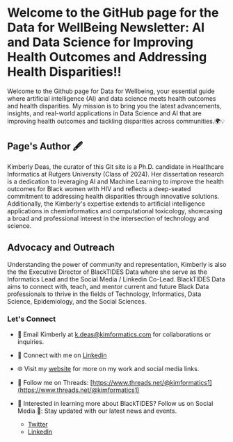 # Welcome to the GitHub page for the Data for WellBeing Newsletter: AI and Data Science for Improving Health Outcomes and Addressing Health Disparities!!

Welcome to the Github page for Data for Wellbeing, your essential guide where artificial intelligence (AI) and data science meets health outcomes and health disparities. My mission is to bring you the latest advancements, insights, and real-world applications in Data Science and AI that are improving health outcomes and tackling disparities across communities.🌍💡

## Page's Author 🖋️
Kimberly Deas, the curator of this Git site is a Ph.D. candidate in Healthcare Informatics at Rutgers University (Class of 2024). Her dissertation research is a dedication to leveraging AI and Machine Learning to improve the health outcomes for Black women with HIV and reflects a deep-seated commitment to addressing health disparities through innovative solutions. Additionally, the Kimberly's expertise extends to artificial intelligence applications in cheminformatics and computational toxicology, showcasing a broad and professional interest in the intersection of technology and science.

## Advocacy and Outreach
Understanding the power of community and representation, Kimberly is also the the Executive Director of BlackTIDES Data where she serve as the Informatics Lead and the Social Media / Linkedin Co-Lead. BlackTIDES Data aims to connect with, teach, and mentor current and future Black Data professionals to thrive in the fields of Technology, Informatics, Data Science, Epidemiology, and the Social Sciences.

### Let's Connect
- 📧 Email Kimberly at [k.deas@kimformatics.com](mailto:k.deas@kimformatics.com) for collaborations or inquiries.
- 🔗 Connect with me on [Linkedin](https://www.linkedin.com/in/kimberlyd-d/)
- 🌐 Visit my [website](https://btdata.my.canva.site/kimformatics) for more on my work and social media links.
- 🔗 Follow me on Threads: [https://www.threads.net/@kimformatics1](https://www.threads.net/@kimformatics1) 


- 💼 Interested in learning more about BlackTIDES? Follow us on Social Media 📱: Stay updated with our latest news and events.
  - [Twitter](https://twitter.com/BlackTIDES_Data/status/1725570952358981999) 
  - [LinkedIn](https://www.linkedin.com/company/BlackTIDESData) 

